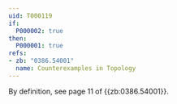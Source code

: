 ```yaml
---
uid: T000119
if:
  P000002: true
then:
  P000001: true
refs:
- zb: "0386.54001"
  name: Counterexamples in Topology
---
```


By definition, see page 11 of {{zb:0386.54001}}.
